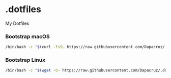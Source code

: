 # .dotfiles
My Dotfiles

### Bootstrap macOS
```bash
/bin/bash -c "$(curl -fsSL https://raw.githubusercontent.com/Dapacruz/.dotfiles/master/macos/bootstrap.sh)"
```

### Bootstrap Linux
```bash
/bin/bash -c "$(wget -O- https://raw.githubusercontent.com/Dapacruz/.dotfiles/master/linux/bootstrap.sh)"
```
